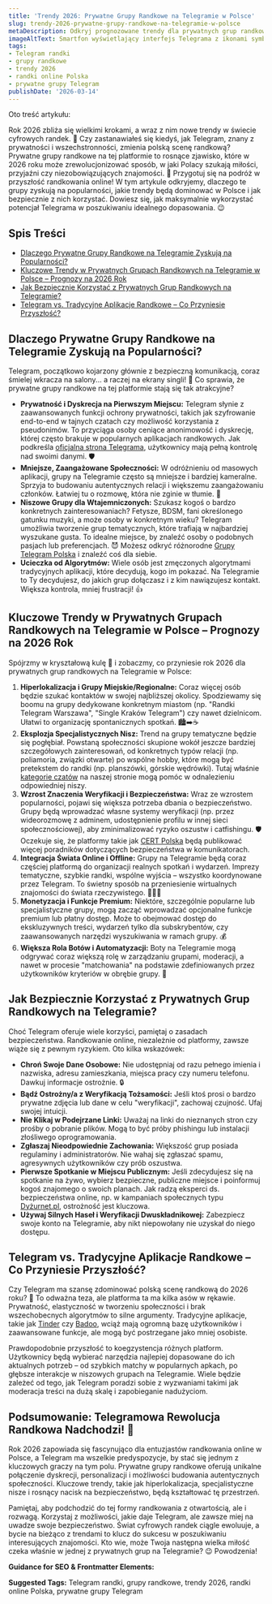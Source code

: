 ```yaml
---
title: 'Trendy 2026: Prywatne Grupy Randkowe na Telegramie w Polsce'
slug: trendy-2026-prywatne-grupy-randkowe-na-telegramie-w-polsce
metaDescription: Odkryj prognozowane trendy dla prywatnych grup randkowych na Telegramie w Polsce w 2026! Dowiedz się, jak ewoluuje cyfrowe randkowanie i jak bezpiecznie z niego korzystać. 💑
imageAltText: Smartfon wyświetlający interfejs Telegrama z ikonami symbolizującymi randki i prywatne grupy, na tle panoramy polskiego miasta.
tags:
- Telegram randki
- grupy randkowe
- trendy 2026
- randki online Polska
- prywatne grupy Telegram
publishDate: '2026-03-14'
---
```


Oto treść artykułu:

Rok 2026 zbliża się wielkimi krokami, a wraz z nim nowe trendy w świecie cyfrowych randek. 📱 Czy zastanawiałeś się kiedyś, jak Telegram, znany z prywatności i wszechstronności, zmienia polską scenę randkową? Prywatne grupy randkowe na tej platformie to rosnące zjawisko, które w 2026 roku może zrewolucjonizować sposób, w jaki Polacy szukają miłości, przyjaźni czy niezobowiązujących znajomości. 🤫 Przygotuj się na podróż w przyszłość randkowania online! W tym artykule odkryjemy, dlaczego te grupy zyskują na popularności, jakie trendy będą dominować w Polsce i jak bezpiecznie z nich korzystać. Dowiesz się, jak maksymalnie wykorzystać potencjał Telegrama w poszukiwaniu idealnego dopasowania. 😉

## Spis Treści

*   [Dlaczego Prywatne Grupy Randkowe na Telegramie Zyskują na Popularności?](#dlaczego-prywatne-grupy-randkowe-na-telegramie-zyskują-na-popularności)
*   [Kluczowe Trendy w Prywatnych Grupach Randkowych na Telegramie w Polsce – Prognozy na 2026 Rok](#kluczowe-trendy-w-prywatnych-grupach-randkowych-na-telegramie-w-polsce--prognozy-na-2026-rok)
*   [Jak Bezpiecznie Korzystać z Prywatnych Grup Randkowych na Telegramie?](#jak-bezpiecznie-korzystać-z-prywatnych-grup-randkowych-na-telegramie)
*   [Telegram vs. Tradycyjne Aplikacje Randkowe – Co Przyniesie Przyszłość?](#telegram-vs-tradycyjne-aplikacje-randkowe--co-przyniesie-przyszłość)

## Dlaczego Prywatne Grupy Randkowe na Telegramie Zyskują na Popularności?

Telegram, początkowo kojarzony głównie z bezpieczną komunikacją, coraz śmielej wkracza na salony... a raczej na ekrany singli! 📲 Co sprawia, że prywatne grupy randkowe na tej platformie stają się tak atrakcyjne?

*   **Prywatność i Dyskrecja na Pierwszym Miejscu:** Telegram słynie z zaawansowanych funkcji ochrony prywatności, takich jak szyfrowanie end-to-end w tajnych czatach czy możliwość korzystania z pseudonimów. To przyciąga osoby ceniące anonimowość i dyskrecję, której często brakuje w popularnych aplikacjach randkowych. Jak podkreśla [oficjalna strona Telegrama](https://telegram.org/features), użytkownicy mają pełną kontrolę nad swoimi danymi. 🛡️
*   **Mniejsze, Zaangażowane Społeczności:** W odróżnieniu od masowych aplikacji, grupy na Telegramie często są mniejsze i bardziej kameralne. Sprzyja to budowaniu autentycznych relacji i większemu zaangażowaniu członków. Łatwiej tu o rozmowę, która nie zginie w tłumie. 💬
*   **Niszowe Grupy dla Wtajemniczonych:** Szukasz kogoś o bardzo konkretnych zainteresowaniach? Fetysze, BDSM, fani określonego gatunku muzyki, a może osoby w konkretnym wieku? Telegram umożliwia tworzenie grup tematycznych, które trafiają w najbardziej wyszukane gusta. To idealne miejsce, by znaleźć osoby o podobnych pasjach lub preferencjach. 😈 Możesz odkryć różnorodne [Grupy Telegram Polska](/grupy) i znaleźć coś dla siebie.
*   **Ucieczka od Algorytmów:** Wiele osób jest zmęczonych algorytmami tradycyjnych aplikacji, które decydują, kogo im pokazać. Na Telegramie to Ty decydujesz, do jakich grup dołączasz i z kim nawiązujesz kontakt. Większa kontrola, mniej frustracji! 👍

## Kluczowe Trendy w Prywatnych Grupach Randkowych na Telegramie w Polsce – Prognozy na 2026 Rok

Spójrzmy w kryształową kulę 🔮 i zobaczmy, co przyniesie rok 2026 dla prywatnych grup randkowych na Telegramie w Polsce:

1.  **Hiperlokalizacja i Grupy Miejskie/Regionalne:**
    Coraz więcej osób będzie szukać kontaktów w swojej najbliższej okolicy. Spodziewamy się boomu na grupy dedykowane konkretnym miastom (np. "Randki Telegram Warszawa", "Single Kraków Telegram") czy nawet dzielnicom. Ułatwi to organizację spontanicznych spotkań. 🏙️➡️☕
2.  **Eksplozja Specjalistycznych Nisz:**
    Trend na grupy tematyczne będzie się pogłębiał. Powstaną społeczności skupione wokół jeszcze bardziej szczegółowych zainteresowań, od konkretnych typów relacji (np. poliamoria, związki otwarte) po wspólne hobby, które mogą być pretekstem do randki (np. planszówki, górskie wędrówki). Tutaj właśnie [kategorie czatów](/kategorie) na naszej stronie mogą pomóc w odnalezieniu odpowiedniej niszy.
3.  **Wzrost Znaczenia Weryfikacji i Bezpieczeństwa:**
    Wraz ze wzrostem popularności, pojawi się większa potrzeba dbania o bezpieczeństwo. Grupy będą wprowadzać własne systemy weryfikacji (np. przez wideorozmowę z adminem, udostępnienie profilu w innej sieci społecznościowej), aby zminimalizować ryzyko oszustw i catfishingu. 🛡️ Oczekuje się, że platformy takie jak [CERT Polska](https://www.cert.pl) będą publikować więcej poradników dotyczących bezpieczeństwa w komunikatorach.
4.  **Integracja Świata Online i Offline:**
    Grupy na Telegramie będą coraz częściej platformą do organizacji realnych spotkań i wydarzeń. Imprezy tematyczne, szybkie randki, wspólne wyjścia – wszystko koordynowane przez Telegram. To świetny sposób na przeniesienie wirtualnych znajomości do świata rzeczywistego. 🥳💃🕺
5.  **Monetyzacja i Funkcje Premium:**
    Niektóre, szczególnie popularne lub specjalistyczne grupy, mogą zacząć wprowadzać opcjonalne funkcje premium lub płatny dostęp. Może to obejmować dostęp do ekskluzywnych treści, wydarzeń tylko dla subskrybentów, czy zaawansowanych narzędzi wyszukiwania w ramach grupy. 💰
6.  **Większa Rola Botów i Automatyzacji:**
    Boty na Telegramie mogą odgrywać coraz większą rolę w zarządzaniu grupami, moderacji, a nawet w procesie "matchowania" na podstawie zdefiniowanych przez użytkowników kryteriów w obrębie grupy. 🤖

## Jak Bezpiecznie Korzystać z Prywatnych Grup Randkowych na Telegramie?

Choć Telegram oferuje wiele korzyści, pamiętaj o zasadach bezpieczeństwa. Randkowanie online, niezależnie od platformy, zawsze wiąże się z pewnym ryzykiem. Oto kilka wskazówek:

*   **Chroń Swoje Dane Osobowe:** Nie udostępniaj od razu pełnego imienia i nazwiska, adresu zamieszkania, miejsca pracy czy numeru telefonu. Dawkuj informacje ostrożnie. 🔒
*   **Bądź Ostrożny/a z Weryfikacją Tożsamości:** Jeśli ktoś prosi o bardzo prywatne zdjęcia lub dane w celu "weryfikacji", zachowaj czujność. Ufaj swojej intuicji.
*   **Nie Klikaj w Podejrzane Linki:** Uważaj na linki do nieznanych stron czy prośby o pobranie plików. Mogą to być próby phishingu lub instalacji złośliwego oprogramowania.
*   **Zgłaszaj Nieodpowiednie Zachowania:** Większość grup posiada regulaminy i administratorów. Nie wahaj się zgłaszać spamu, agresywnych użytkowników czy prób oszustwa.
*   **Pierwsze Spotkanie w Miejscu Publicznym:** Jeśli zdecydujesz się na spotkanie na żywo, wybierz bezpieczne, publiczne miejsce i poinformuj kogoś znajomego o swoich planach. Jak radzą eksperci ds. bezpieczeństwa online, np. w kampaniach społecznych typu [Dyżurnet.pl](https://dyzurnet.pl/), ostrożność jest kluczowa.
*   **Używaj Silnych Haseł i Weryfikacji Dwuskładnikowej:** Zabezpiecz swoje konto na Telegramie, aby nikt niepowołany nie uzyskał do niego dostępu.

## Telegram vs. Tradycyjne Aplikacje Randkowe – Co Przyniesie Przyszłość?

Czy Telegram ma szansę zdominować polską scenę randkową do 2026 roku? 🤔 To odważna teza, ale platforma ta ma kilka asów w rękawie. Prywatność, elastyczność w tworzeniu społeczności i brak wszechobecnych algorytmów to silne argumenty. Tradycyjne aplikacje, takie jak [Tinder](https://tinder.com) czy [Badoo](https://badoo.com), wciąż mają ogromną bazę użytkowników i zaawansowane funkcje, ale mogą być postrzegane jako mniej osobiste.

Prawdopodobnie przyszłość to koegzystencja różnych platform. Użytkownicy będą wybierać narzędzia najlepiej dopasowane do ich aktualnych potrzeb – od szybkich matchy w popularnych apkach, po głębsze interakcje w niszowych grupach na Telegramie. Wiele będzie zależeć od tego, jak Telegram poradzi sobie z wyzwaniami takimi jak moderacja treści na dużą skalę i zapobieganie nadużyciom.

## Podsumowanie: Telegramowa Rewolucja Randkowa Nadchodzi! 🚀

Rok 2026 zapowiada się fascynująco dla entuzjastów randkowania online w Polsce, a Telegram ma wszelkie predyspozycje, by stać się jednym z kluczowych graczy na tym polu. Prywatne grupy randkowe oferują unikalne połączenie dyskrecji, personalizacji i możliwości budowania autentycznych społeczności. Kluczowe trendy, takie jak hiperlokalizacja, specjalistyczne nisze i rosnący nacisk na bezpieczeństwo, będą kształtować tę przestrzeń.

Pamiętaj, aby podchodzić do tej formy randkowania z otwartością, ale i rozwagą. Korzystaj z możliwości, jakie daje Telegram, ale zawsze miej na uwadze swoje bezpieczeństwo. Świat cyfrowych randek ciągle ewoluuje, a bycie na bieżąco z trendami to klucz do sukcesu w poszukiwaniu interesujących znajomości. Kto wie, może Twoja następna wielka miłość czeka właśnie w jednej z prywatnych grup na Telegramie? 😉 Powodzenia!

**Guidance for SEO & Frontmatter Elements:**




**Suggested Tags:**
Telegram randki, grupy randkowe, trendy 2026, randki online Polska, prywatne grupy Telegram
